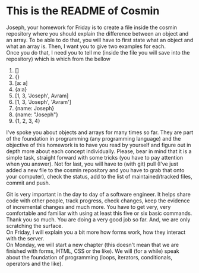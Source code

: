 # This is the README of Cosmin

Joseph, your homework for Friday is to create a file inside the cosmin repository where you should explain the difference between an object and an array. To be able to do that, you will have to first state what an object and what an array is. Then, I want you to give two examples for each.  
Once you do that, I need you to tell me (inside the file you will save into the repository) which is which from the bellow

1. []
1. {}
1. [a: a]
1. {a:a}
1. [1, 3, 'Joseph', Avram]
1. [1, 3, 'Joseph', 'Avram']
1. {name: Joseph}
1. {name: "Joseph"}
1. {1, 2, 3, 4}

I've spoke you about objects and arrays for many times so far. They are part of the foundation in programming (any programming language) and the objective of this homework is to have you read by yourself and figure out in depth more about each concept individually.
Please, bear in mind that it is a simple task, straight forward with some tricks (you have to pay attention when you answer).
Not for last, you will have to (with git) pull (I've just added a new file to the cosmin repository and you have to grab that onto your computer), check the status, add to the list of maintained/tracked files, commit and push.

Git is very important in the day to day of a software engineer. It helps share code with other people, track progress, check changes, keep the evidence of incremental changes and much more. You have to get very, very comfortable and familiar with using at least this five or six basic commands.  
Thank you so much. You are doing a very good job so far. And, we are only scratching the surface.  
On Friday, I will explain you a bit more how forms work, how they interact with the server.  
On Monday, we will start a new chapter (this doesn't mean that we are finished with forms, HTML, CSS or the like). We will (for a while) speak about the foundation of programming (loops, iterators, conditionals, operators and the like).
